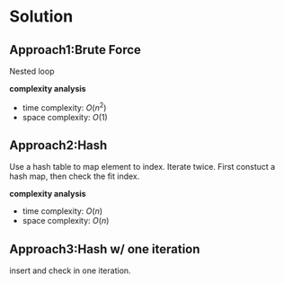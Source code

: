 Solution
======

Approach1:Brute Force
---
Nested loop

**complexity analysis** 
* time complexity: $O(n^2)$
* space complexity: $O(1)$


Approach2:Hash
-----
Use a hash table to map element to index. Iterate twice. First constuct a hash map, then check the fit index.

**complexity analysis** 
* time complexity: $O(n)$
* space complexity: $O(n)$

Approach3:Hash w/ one iteration
-----
insert and check in one iteration.